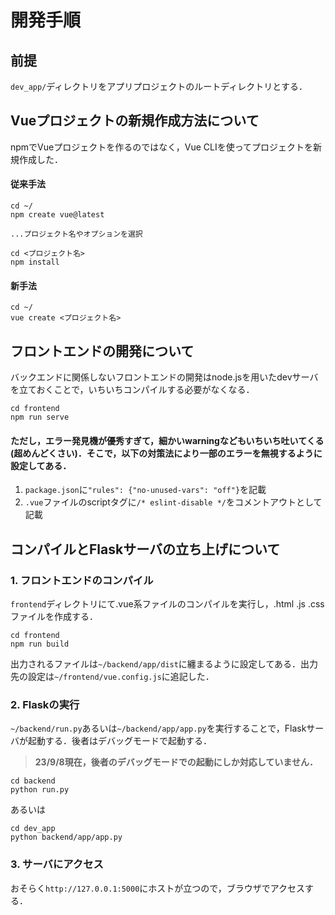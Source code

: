 # 開発手順

## 前提

`dev_app/`ディレクトリをアプリプロジェクトのルートディレクトリとする．

## Vueプロジェクトの新規作成方法について

npmでVueプロジェクトを作るのではなく，Vue CLIを使ってプロジェクトを新規作成した．

#### 従来手法

```zsh:
cd ~/
npm create vue@latest

...プロジェクト名やオプションを選択

cd <プロジェクト名>
npm install
```

#### 新手法

```zsh:
cd ~/
vue create <プロジェクト名>
```


## フロントエンドの開発について

バックエンドに関係しないフロントエンドの開発はnode.jsを用いたdevサーバを立ておくことで，いちいちコンパイルする必要がなくなる．
```zsh:
cd frontend
npm run serve
```
#### ただし，エラー発見機が優秀すぎて，細かいwarningなどもいちいち吐いてくる(超めんどくさい)．そこで，以下の対策法により一部のエラーを無視するように設定してある．

1. `package.json`に`"rules": {"no-unused-vars": "off"}`を記載
2. `.vue`ファイルのscriptタグに`/* eslint-disable */`をコメントアウトとして記載

## コンパイルとFlaskサーバの立ち上げについて

### 1. フロントエンドのコンパイル

`frontend`ディレクトリにて.vue系ファイルのコンパイルを実行し，.html .js .cssファイルを作成する．

```zsh:
cd frontend
npm run build
```

出力されるファイルは`~/backend/app/dist`に纏まるように設定してある．出力先の設定は`~/frontend/vue.config.js`に追記した．

### 2. Flaskの実行

`~/backend/run.py`あるいは`~/backend/app/app.py`を実行することで，Flaskサーバが起動する．後者はデバッグモードで起動する．  
> **23/9/8現在，後者のデバッグモードでの起動にしか対応していません．**

```zsh:
cd backend
python run.py 
```

あるいは
```zsh:
cd dev_app
python backend/app/app.py 
```

### 3. サーバにアクセス
おそらく`http://127.0.0.1:5000`にホストが立つので，ブラウザでアクセスする．
